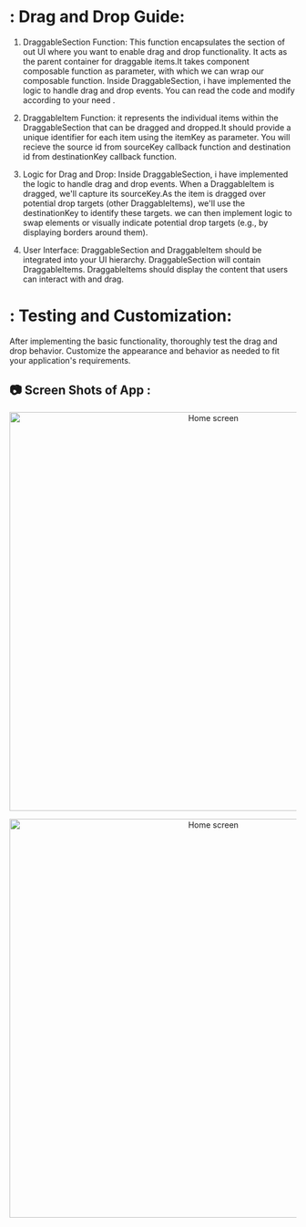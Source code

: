 # : Drag and Drop Guide:

1. DraggableSection Function: This function encapsulates the section of out UI where you want to enable drag and drop functionality. It acts as the parent container for draggable items.It takes component composable function as parameter, with which we can wrap our composable function. Inside DraggableSection, i have implemented the logic to handle drag and drop events. You can read the code and modify according to your need .

2. DraggableItem Function: it represents the individual items within the DraggableSection that can be dragged and dropped.It should provide a unique identifier for each item using the itemKey as parameter. You will recieve the source id from sourceKey callback function and destination id from destinationKey callback function.

3. Logic for Drag and Drop: Inside DraggableSection, i have implemented the logic to handle drag and drop events. When a DraggableItem is dragged, we'll capture its sourceKey.As the item is dragged over potential drop targets (other DraggableItems), we'll use the destinationKey to identify these targets. we can then implement logic to swap elements or visually indicate potential drop targets (e.g., by displaying borders around them).
4. User Interface: DraggableSection and DraggableItem should be integrated into your UI hierarchy. DraggableSection will contain DraggableItems. DraggableItems should display the content that users can interact with and drag.
# : Testing and Customization:

After implementing the basic functionality, thoroughly test the drag and drop behavior.
Customize the appearance and behavior as needed to fit your application's requirements.


## :camera: Screen Shots of App :
<p align="center">
    <img alt="Home screen" src="./ScreenShots/Screenshots 2024-03-24 at 2.09.52 PM.png" height = "700px"/>
</p>
<p align="center">
    <img alt="Home screen" src="./screenshots/Screenshots 2024-03-24 at 2.10.03 PM.png" height = "700px"/>
</p>